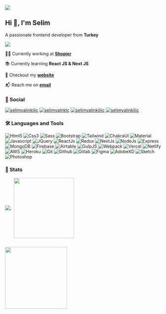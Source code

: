 <img src="https://media.giphy.com/media/qgQUggAC3Pfv687qPC/giphy.gif" />

## Hi 👋, I'm Selim

A passionate frontend developer from **Turkey**

![](https://komarev.com/ghpvc/?username=selimyalinkilic&color=brightgreen)

👨‍💻 Currently working at **[Shopier](https://www.shopier.com)**

📚 Currently learning **React JS & Next JS**

🔎 Checkout my **[website](https://selimyalinkilic.com)**

📬 Reach me on **[email](yalinkilicselim@gmail.com)**


### 🔗 Social

<p align="left">
  <a href="https://www.facebook.com/selimyalinkilic/" target="_blank"><img src="https://img.shields.io/badge/Facebook-1877F2?style=for-the-badge&logo=facebook&logoColor=white" alt="selimyalinkilic" /></a>
  <a href="https://twitter.com/selimyalnklc" target="_blank"><img src="https://img.shields.io/badge/Twitter-1DA1F2?style=for-the-badge&logo=twitter&logoColor=white" alt="selimyalnklc" /></a>
  <a href="https://www.instagram.com/selimyalinkiliic/" target="_blank"><img src="https://img.shields.io/badge/Instagram-E4405F?style=for-the-badge&logo=instagram&logoColor=white" alt="selimyalinkiliic" /></a>
  <a href="https://www.linkedin.com/in/selimyalinkilic/" target="_blank"><img src="https://img.shields.io/badge/LinkedIn-0077B5?style=for-the-badge&logo=linkedin&logoColor=white" alt="selimyalinkilic" /></a>  
</p>

### 🛠 Languages and Tools

<p align="left">
  <img src="https://img.shields.io/badge/HTML5-E34F26?style=for-the-badge&logo=html5&logoColor=white" alt="Html5" />
  <img src="https://img.shields.io/badge/CSS3-1572B6?style=for-the-badge&logo=css3&logoColor=white" alt="Css3" />
  <img src="https://img.shields.io/badge/Sass-CC6699?style=for-the-badge&logo=sass&logoColor=white" alt="Sass" />
  <img src="https://img.shields.io/badge/Bootstrap-563D7C?style=for-the-badge&logo=bootstrap&logoColor=white" alt="Bootstrap" />
  <img src="https://img.shields.io/badge/Tailwind_CSS-38B2AC?style=for-the-badge&logo=tailwind-css&logoColor=white" alt="Tailwind" />
  <img src="https://img.shields.io/badge/Chakra--UI-319795?style=for-the-badge&logo=chakra-ui&logoColor=white" alt="ChakraUI" />    
  <img src="https://img.shields.io/badge/Material%20UI-007FFF?style=for-the-badge&logo=mui&logoColor=white" alt="Material" />    
  <img src="https://img.shields.io/badge/JavaScript-F7DF1E?style=for-the-badge&logo=javascript&logoColor=323330" alt="Javascript" />  
  <img src="https://img.shields.io/badge/jQuery-0769AD?style=for-the-badge&logo=jquery&logoColor=white" alt="JQuery" />
  <img src="https://img.shields.io/badge/React-20232A?style=for-the-badge&logo=react&logoColor=61DBFB" alt="ReactJs" />
  <img src="https://img.shields.io/badge/Redux-593D88?style=for-the-badge&logo=redux&logoColor=white" alt="Redux" />  
  <img src="https://img.shields.io/badge/next.js-ffffff?style=for-the-badge&logo=nextdotjs&logoColor=black" alt="NextJs" />
  <img src="https://img.shields.io/badge/Node.js-339933?style=for-the-badge&logo=nodedotjs&logoColor=white" alt="NodeJs" />
  <img src="https://img.shields.io/badge/Express.js-ffffff?style=for-the-badge&logo=express&logoColor=black" alt="Express" />  
  <img src="https://img.shields.io/badge/MongoDB-4EA94B?style=for-the-badge&logo=mongodb&logoColor=white" alt="MongoDB" />
  <img src="https://img.shields.io/badge/firebase-ffca28?style=for-the-badge&logo=firebase&logoColor=black" alt="Firebase" />  
  <img src="https://img.shields.io/badge/Airtable-18BFFF?style=for-the-badge&logo=Airtable&logoColor=white" alt="Airtable" />
  <img src="https://img.shields.io/badge/Gulp-CF4647?style=for-the-badge&logo=gulp&logoColor=white" alt="GulpJS" />
  <img src="https://img.shields.io/badge/Webpack-8DD6F9?style=for-the-badge&logo=Webpack&logoColor=white" alt="Webpack" />
  <img src="https://img.shields.io/badge/Vercel-000000?style=for-the-badge&logo=vercel&logoColor=white" alt="Vercel" />
  <img src="https://img.shields.io/badge/Netlify-00C7B7?style=for-the-badge&logo=netlify&logoColor=white" alt="Netlify" />  
  <img src="https://img.shields.io/badge/Amazon_AWS-FF9900?style=for-the-badge&logo=amazonaws&logoColor=white" alt="AWS" />
  <img src="https://img.shields.io/badge/Heroku-430098?style=for-the-badge&logo=heroku&logoColor=white" alt="Heroku" />
  <img src="https://img.shields.io/badge/GIT-E44C30?style=for-the-badge&logo=git&logoColor=white" alt="Git" />
  <img src="https://img.shields.io/badge/GitHub-100000?style=for-the-badge&logo=github&logoColor=white" alt="Github" />    
  <img src="https://img.shields.io/badge/GitLab-330F63?style=for-the-badge&logo=gitlab&logoColor=white" alt="Gitlab" />
  <img src="https://img.shields.io/badge/Figma-F24E1E?style=for-the-badge&logo=figma&logoColor=white" alt="Figma" />
  <img src="https://img.shields.io/badge/Adobe%20XD-470137?style=for-the-badge&logo=Adobe%20XD&logoColor=#FF61F6" alt="AdobeXD" />
  <img src="https://img.shields.io/badge/Sketch-FFB387?style=for-the-badge&logo=sketch&logoColor=black" alt="Sketch" />
  <img src="https://img.shields.io/badge/Adobe%20Photoshop-31A8FF?style=for-the-badge&logo=Adobe%20Photoshop&logoColor=black" alt="Photoshop" />  
</p>

### 🚀 Stats

<p>
  <a href="https://github.com/anuraghazra/github-readme-stats">
    <img align="center" src="https://github-readme-stats.vercel.app/api?username=selimyalinkilic&show_icons=true&theme=radical" />
  </a>
  &nbsp;
  <a href="https://github.com/anuraghazra/convoychat">
    <img align="center" src="https://github-readme-stats.vercel.app/api/top-langs/?username=selimyalinkilic&theme=radical&layout=compact" height="195" />
  </a>
</p>

##

<p>  
  <a href="https://buymeacoffee.com/selimyalinkilic" target="_blank"><img src="https://res.cloudinary.com/selimyal/image/upload/v1641238333/bmc-button_ast3kz.png" width="200" /></a>  
</p>
